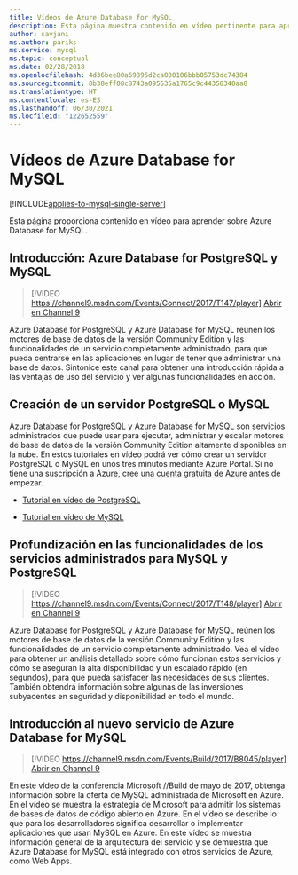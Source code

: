 ```yaml
---
title: Vídeos de Azure Database for MySQL
description: Esta página muestra contenido en vídeo pertinente para aprender sobre Azure Database for MySQL, la oferta de MySQL administrada de Microsoft en Azure.
author: savjani
ms.author: pariks
ms.service: mysql
ms.topic: conceptual
ms.date: 02/28/2018
ms.openlocfilehash: 4d36bee80a69895d2ca000106bbb05753dc74384
ms.sourcegitcommit: 8b38eff08c8743a095635a1765c9c44358340aa8
ms.translationtype: HT
ms.contentlocale: es-ES
ms.lasthandoff: 06/30/2021
ms.locfileid: "122652559"
---
```

# <a name="azure-database-for-mysql-videos"></a>Vídeos de Azure Database for MySQL

[!INCLUDE[applies-to-mysql-single-server](includes/applies-to-mysql-single-server.md)]

Esta página proporciona contenido en vídeo para aprender sobre Azure Database for MySQL.

## <a name="overview-azure-database-for-postgresql-and-mysql"></a>Introducción: Azure Database for PostgreSQL y MySQL

>[!VIDEO https://channel9.msdn.com/Events/Connect/2017/T147/player] 
[Abrir en Channel 9](https://channel9.msdn.com/Events/Connect/2017/T147)

Azure Database for PostgreSQL y Azure Database for MySQL reúnen los motores de base de datos de la versión Community Edition y las funcionalidades de un servicio completamente administrado, para que pueda centrarse en las aplicaciones en lugar de tener que administrar una base de datos. Sintonice este canal para obtener una introducción rápida a las ventajas de uso del servicio y ver algunas funcionalidades en acción.

## <a name="create-a-postgresql-or-mysql-server"></a>Creación de un servidor PostgreSQL o MySQL
Azure Database for PostgreSQL y Azure Database for MySQL son servicios administrados que puede usar para ejecutar, administrar y escalar motores de base de datos de la versión Community Edition altamente disponibles en la nube. En estos tutoriales en vídeo podrá ver cómo crear un servidor PostgreSQL o MySQL en unos tres minutos mediante Azure Portal. Si no tiene una suscripción a Azure, cree una [cuenta gratuita de Azure](https://azure.microsoft.com/free/) antes de empezar.

* [Tutorial en vídeo de PostgreSQL](https://azure.microsoft.com/resources/videos/create-an-azure-database-for-postgresql-server-in-the-azure-portal)

* [Tutorial en vídeo de MySQL](https://azure.microsoft.com/resources/videos/create-an-azure-database-for-mysql-server-by-using-the-azure-portal)

## <a name="deep-dive-on-managed-service-capabilities-for-mysql-and-postgresql"></a>Profundización en las funcionalidades de los servicios administrados para MySQL y PostgreSQL

>[!VIDEO https://channel9.msdn.com/Events/Connect/2017/T148/player]
[Abrir en Channel 9](https://channel9.msdn.com/Events/Connect/2017/T148)

Azure Database for PostgreSQL y Azure Database for MySQL reúnen los motores de base de datos de la versión Community Edition y las funcionalidades de un servicio completamente administrado. Vea el vídeo para obtener un análisis detallado sobre cómo funcionan estos servicios y cómo se aseguran la alta disponibilidad y un escalado rápido (en segundos), para que pueda satisfacer las necesidades de sus clientes. También obtendrá información sobre algunas de las inversiones subyacentes en seguridad y disponibilidad en todo el mundo.

## <a name="how-to-get-started-with-the-new-azure-database-for-mysql-service"></a>Introducción al nuevo servicio de Azure Database for MySQL

>[!VIDEO https://channel9.msdn.com/Events/Build/2017/B8045/player]
[Abrir en Channel 9](https://channel9.msdn.com/events/Build/2017/B8045)

En este vídeo de la conferencia Microsoft //Build de mayo de 2017, obtenga información sobre la oferta de MySQL administrada de Microsoft en Azure. En el vídeo se muestra la estrategia de Microsoft para admitir los sistemas de bases de datos de código abierto en Azure. En el vídeo se describe lo que para los desarrolladores significa desarrollar o implementar aplicaciones que usan MySQL en Azure. En este vídeo se muestra información general de la arquitectura del servicio y se demuestra que Azure Database for MySQL está integrado con otros servicios de Azure, como Web Apps.
